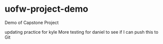 # uofw-project-demo
Demo of Capstone Project

updating practice for kyle 
More testing for daniel to see if I can push this to Git